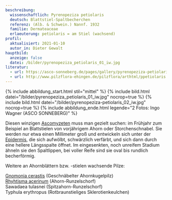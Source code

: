```yaml
---
beschreibung:
  wissenschaftlich: Pyrenopeziza petiolaris
  deutsch: Blattstiel-Spaltbecherchen
  referenz: (Alb. & Schwein.) Nannf. 1932
  familie: Dermateaceae
  erlaeuterung: petiolaris = am Stiel (wachsend)
profil:
  aktualisiert: 2021-01-10
  autor_in: Dieter Gewalt
hauptbild:
  anzeige: false
  datei: /bilder/pyrenopeziza_petiolaris_01_iw.jpg
literatur:
  - url: https://asco-sonneberg.de/pages/gallery/pyrenopeziza-petiolaris-130520-01xsj36171.php
  - url: http://www.pilzflora-ehingen.de/pilzflora/arthtml/ppetiolaris.php
---
```

{% include abbildung_start.html stil="mittel" %}
{% include bild.html datei="/bilder/pyrenopeziza_petiolaris_01_iw.jpg" nocrop=true %}
{% include bild.html datei="/bilder/pyrenopeziza-petiolaris_02_iw.jpg" nocrop=true %}
{% include abbildung_ende.html legende="2 Fotos: Ingo Wagner (ASCO SONNEBERG)" %}

Diesen winzigen [Ascomyzeten](<Ascomyzeten "Glossar">) muss man gezielt suchen: im Frühjahr zum Beispiel an Blattstielen von vorjährigem Ahorn oder Storchenschnabel. Sie werden nur etwa einen Millimeter groß und entwickeln sich unter der [Epidermis](<Epidermis "Glossar">), die sich aufwölbt, schwärzlich verfärbt, und sich dann durch eine hellere Längsspalte öffnet. Im eingesenkten, noch unreifem Stadium ähneln sie den Spaltlippen, bei voller Reife sind sie oval bis rundlich becherförmig.

Weitere an Ahornblättern bzw. -stielen wachsende Pilze:

[Gnomonia cerastis](/pilze/gnomonia-cerastis-geschnäbelter-ahornkugelpilz) (Geschnäbelter Ahornkugelpilz)\
[Rhyhtisma acerinum](/pilze/rhytisma-acerinum-ahorn-runzelschorf) (Ahorn-Runzelschorf)\
Sawadaea tulasnei (Spitzahorn-Runzelschorf)\
Typhula erythropus (Rotbraunstieliges Sklerotienkeulchen)